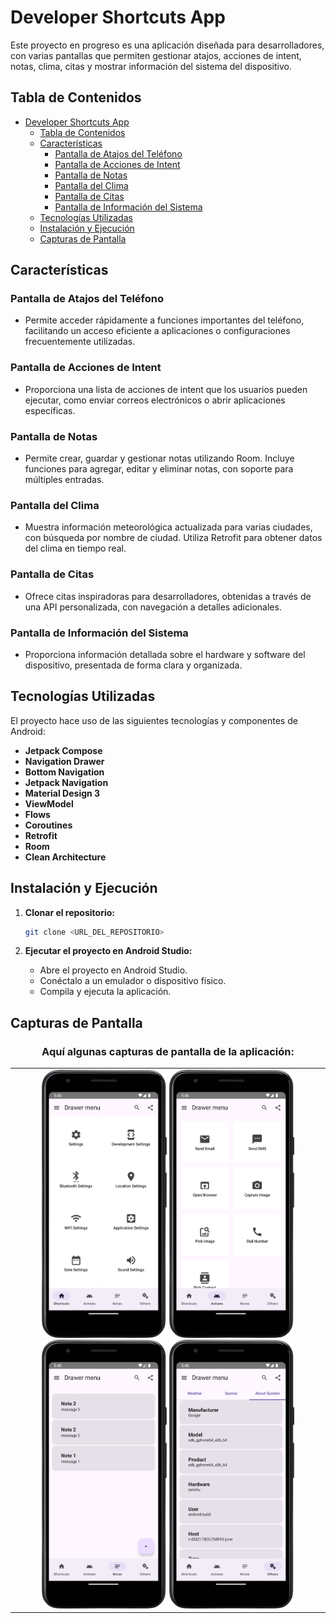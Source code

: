 # Developer Shortcuts App

Este proyecto en progreso es una aplicación diseñada para desarrolladores, con varias pantallas que permiten gestionar atajos, acciones de intent, notas, clima, citas y mostrar información del sistema del dispositivo.

## Tabla de Contenidos

- [Developer Shortcuts App](#developer-shortcuts-app)
   - [Tabla de Contenidos](#tabla-de-contenidos)
   - [Características](#características)
      - [Pantalla de Atajos del Teléfono](#pantalla-de-atajos-del-teléfono)
      - [Pantalla de Acciones de Intent](#pantalla-de-acciones-de-intent)
      - [Pantalla de Notas](#pantalla-de-notas)
      - [Pantalla del Clima](#pantalla-del-clima)
      - [Pantalla de Citas](#pantalla-de-citas)
      - [Pantalla de Información del Sistema](#pantalla-de-información-del-sistema)
   - [Tecnologías Utilizadas](#tecnologías-utilizadas)
   - [Instalación y Ejecución](#instalación-y-ejecución)
   - [Capturas de Pantalla](#capturas-de-pantalla)

## Características

### Pantalla de Atajos del Teléfono
- Permite acceder rápidamente a funciones importantes del teléfono, facilitando un acceso eficiente a aplicaciones o configuraciones frecuentemente utilizadas.

### Pantalla de Acciones de Intent
- Proporciona una lista de acciones de intent que los usuarios pueden ejecutar, como enviar correos electrónicos o abrir aplicaciones específicas.

### Pantalla de Notas
- Permite crear, guardar y gestionar notas utilizando Room. Incluye funciones para agregar, editar y eliminar notas, con soporte para múltiples entradas.

### Pantalla del Clima
- Muestra información meteorológica actualizada para varias ciudades, con búsqueda por nombre de ciudad. Utiliza Retrofit para obtener datos del clima en tiempo real.

### Pantalla de Citas
- Ofrece citas inspiradoras para desarrolladores, obtenidas a través de una API personalizada, con navegación a detalles adicionales.

### Pantalla de Información del Sistema
- Proporciona información detallada sobre el hardware y software del dispositivo, presentada de forma clara y organizada.

## Tecnologías Utilizadas

El proyecto hace uso de las siguientes tecnologías y componentes de Android:

- **Jetpack Compose**
- **Navigation Drawer**
- **Bottom Navigation**
- **Jetpack Navigation**
- **Material Design 3**
- **ViewModel**
- **Flows**
- **Coroutines**
- **Retrofit**
- **Room**
- **Clean Architecture**

## Instalación y Ejecución

1. **Clonar el repositorio:**
   ```bash
   git clone <URL_DEL_REPOSITORIO>
   ```

2. **Ejecutar el proyecto en Android Studio:**
   - Abre el proyecto en Android Studio.
   - Conéctalo a un emulador o dispositivo físico.
   - Compila y ejecuta la aplicación.

## Capturas de Pantalla

<h3 align="center">Aquí algunas capturas de pantalla de la aplicación:</h3>

<table>
<td width="50%">
<div align="center">
<img src="./screenshots/shortcuts_screen.png" width="200" alt="shortcus_screen">
<img src="./screenshots/actions_screen.png" width="200" alt="actions_screen">
<br>
<img src="./screenshots/notes_screen.png" width="200" alt="notes_screen">
<img src="./screenshots/others_screen.png" width="200" alt="others_screen">
</div>                                                                       
</td>                                                         
</table>
